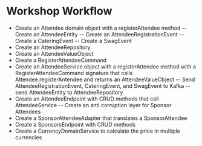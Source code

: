 # Workshop Workflow

- Create an Attendee domain object with a registerAttendee method
-- Create an AttendeeEntity
-- Create an AttendeeRegistrationEvent
-- Create a CateringEvent
-- Create a SwagEvent
- Create an AttendeeRepository
- Create an AttendeeValueObject
- Create a RegisterAttendeeCommand
- Create an AttendeeService object with a registerAttendee method with a RegisterAttendeeCommand signature that calls Attendee.registerAntendee and returns an AttendeeValueObject
-- Send AttendeeRegistrationEvent, CateringEvent, and SwagEvent to Kafka
-- send AttendeeEntity to AttendeeRepository
- Create an AttendeeEndpoint with CRUD methods that call AttendeeService
-- Create an anti corruption layer for Sponsor Attendees
- Create a SponsorAttendeeAdapter that translates a SponsorAttendee
- Create a SponsorsEndpoint with CRUD methods
- Create a CurrencyDomainService to calculate the price in multiple currencies

